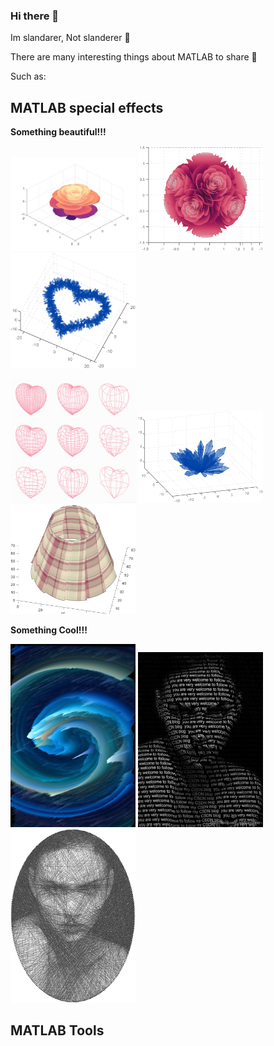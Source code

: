 ### Hi there 👋

Im slandarer, Not slanderer 🤔

There are many interesting things about MATLAB to share 🌱

Such as:

## MATLAB special effects


**Something beautiful!!!**
<p float="left">
<img src="https://github.com/slandarer/slandarer/blob/main/gallery/effects/rose2.jpg" width="200"/>
<img src="https://github.com/slandarer/slandarer/blob/main/gallery/effects/roseball1.png" width="200"/>
<img src="https://github.com/slandarer/slandarer/blob/main/gallery/effects/crystallheart.png" width="200"/>
</p>
<p float="left">
<img src="https://github.com/slandarer/slandarer/blob/main/gallery/effects/heart33.jpg" width="200"/>
<img src="https://github.com/slandarer/slandarer/blob/main/gallery/effects/crystall.png" width="200"/>
<img src="https://github.com/slandarer/slandarer/blob/main/gallery/effects/lolita.png" width="200"/>
</p>

**Something Cool!!!**

<p float="left">
<img src="https://github.com/slandarer/slandarer/blob/main/gallery/effects/fargate.png" width="200"/>
<img src="https://github.com/slandarer/slandarer/blob/main/gallery/effects/characterText.jpg" width="200"/>
<img src="https://github.com/slandarer/slandarer/blob/main/gallery/effects/wiredraw.png" width="200"/>
</p>


## MATLAB Tools


<!--
**slandarer/slandarer** is a ✨ _special_ ✨ repository because its `README.md` (this file) appears on your GitHub profile.

Here are some ideas to get you started:

- 🔭 I’m currently working on ...
- 🌱 I’m currently learning ...
- 👯 I’m looking to collaborate on ...
- 🤔 I’m looking for help with ...
- 💬 Ask me about ...
- 📫 How to reach me: ...
- 😄 Pronouns: ...
- ⚡ Fun fact: ...
-->
